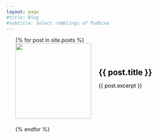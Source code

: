 ```yaml
---
layout: page
#title: Blog
#subtitle: Select ramblings of Pudhina
---
```


<div>
<ul class="list-posts">
  {% for post in site.posts %}
  <li class="post-teaser" style="display: flex; align-items: center; margin-bottom: 20px;">
    <a href="{{ post.url | prepend: site.baseurl }}" style="display: flex; align-items: center; text-decoration: none;">
      <!-- Post-specific image -->
      <div style="flex-shrink: 0; margin-right: 20px;">
        <img src="{{ post.image | prepend: site.baseurl }}" id="post-img" style="width: 200px; height: auto;">
      </div>
      <!-- Post text content -->
      <div style="color: black;">
        <h2 class="post-teaser__title" style="margin: 0;">{{ post.title }}</h2>
        <p class="post-teaser__excerpt">{{ post.excerpt }}</p>
      </div>
    </a>
  </li>
  {% endfor %}
</ul>
</div>
